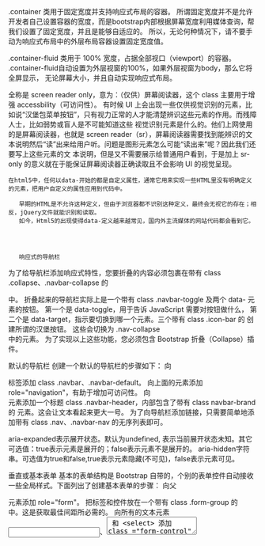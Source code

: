 .container 类用于固定宽度并支持响应式布局的容器。
    所谓固定宽度并不是允许开发者自己设置容器的宽度，而是bootstrap内部根据屏幕宽度利用媒体查询，帮我们设置了固定宽度，并且是能够自适应的。
    所以，无论何种情况下，请不要手动为响应式布局中的外层布局容器设置固定宽度值。



.container-fluid 类用于 100% 宽度，占据全部视口（viewport）的容器。
    .container-fluid自动设置为外层视窗的100%，如果外层视窗为body，那么它将全屏显示，
    无论屏幕大小，并且自动实现响应式布局。

全称是 screen reader only，意为：（仅供）屏幕阅读器，这个 class 主要用于增强 accessbility（可访问性）。
有时候 UI 
上会出现一些仅供视觉识别的元素，比如说“汉堡包菜单按钮”，只有视力正常的人才能清楚辨识这些元素的作用。而残障人士，比如弱势或盲人是不可能知道这些
视觉识别元素是什么的。他们上网使用的是屏幕阅读器，也就是 screen 
reader（sr），屏幕阅读器需要找到能辨识的文本说明然后“读”出来给用户听。问题是图形元素怎么可能“读出来”呢？因此我们还要写上这些元素的文
本说明，但是又不需要展示给普通用户看到，于是加上 sr-only 的意义就在于能保证屏幕阅读器正确读取且不会影响 UI 的视觉呈现。


    在html5中，任何以data-开始的都是自定义属性，通常它用来实现一些HTML里没有明确定义的元素，把用户自定义的属性应用到代码中。

       早期的HTML是不允许这种定义，但由于浏览器都不识别这种定义，最终会无视它的存在；相反，jQuery文件就能识别和读取。
       如今，Html5的出现使得data-定义越来越常见，国内外主流媒体的网站代码都会看到它。




       响应式的导航栏
为了给导航栏添加响应式特性，您要折叠的内容必须包裹在带有 class .collapse、.navbar-collapse 的 <div> 中。
折叠起来的导航栏实际上是一个带有 class .navbar-toggle 及两个 data- 元素的按钮。
第一个是 data-toggle，用于告诉 JavaScript 需要对按钮做什么，
第二个是 data-target，指示要切换到哪一个元素。三个带有 class .icon-bar 的 <span> 创建所谓的汉堡按钮。
这些会切换为 .nav-collapse <div> 中的元素。
为了实现以上这些功能，您必须包含 Bootstrap 折叠（Collapse）插件。




默认的导航栏
创建一个默认的导航栏的步骤如下：
向 <nav> 标签添加 class .navbar、.navbar-default。
向上面的元素添加 role="navigation"，有助于增加可访问性。
向 <div> 元素添加一个标题 class .navbar-header，内部包含了带有 class navbar-brand 的 <a> 元素。这会让文本看起来更大一号。
为了向导航栏添加链接，只需要简单地添加带有 class .nav、.navbar-nav 的无序列表即可。


aria-expanded表示展开状态。默认为undefined, 表示当前展开状态未知。其它可选值：true表示元素是展开的；false表示元素不是展开的。
aria-hidden字符串。可选值为true和false,true表示元素隐藏(不可见)，false表示元素可见。

垂直或基本表单
基本的表单结构是 Bootstrap 自带的，个别的表单控件自动接收一些全局样式。下面列出了创建基本表单的步骤：
向父 <form> 元素添加 role="form"。
把标签和控件放在一个带有 class .form-group 的 <div> 中。这是获取最佳间距所必需的。
向所有的文本元素 <input>、<textarea> 和 <select> 添加 class ="form-control" 。